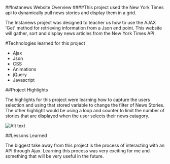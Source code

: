 
##Instanews Website Overview
####This project used the New York Times api to dynamically pull news stories and display them in a grid. 

The Instanews project was designed to teacher us how to use the AJAX 'Get' method for retrieving information from a Json end point.  This website will gather, sort and display news articles from the New York Times API.  

#Technologies learned for this project
- Ajax
- Json
- CSS 
- Animations
- jQuery
- Javascript

##Project Highlights

The highlights for this project were learning how to capture the users selection and using that stored variable to change the filter of News Stories.  The other highlight would be using a loop and counter to limit the number of stories that are displayed when the user selects their news catagory. 

![Alt text](./assets/images/instanews.jpg "InstaNews")

##Lessons Learned

The biggest take away from this project is the process of interacting with an API through Ajax.  Learning this process was very exciting for me and something that will be very useful in the future. 